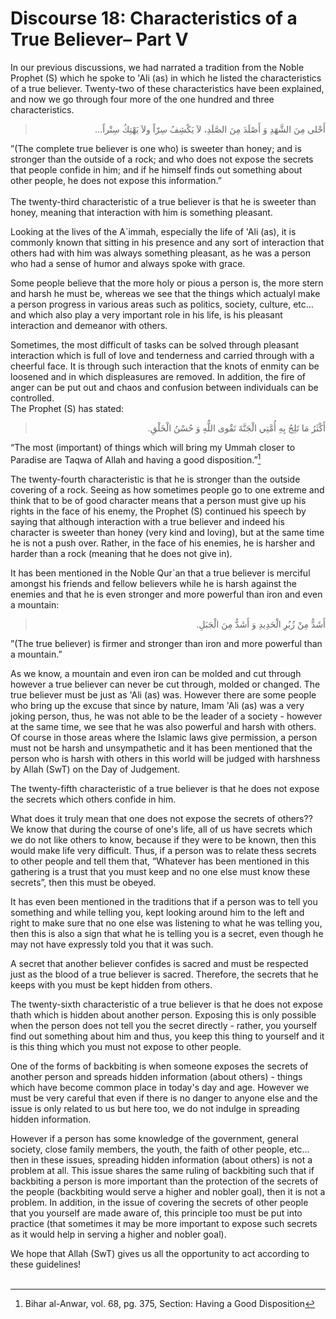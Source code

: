 Discourse 18: Characteristics of a True Believer– Part V
========================================================

In our previous discussions, we had narrated a tradition from the Noble
Prophet (S) which he spoke to 'Ali (as) in which he listed the
characteristics of a true believer. Twenty-two of these characteristics
have been explained, and now we go through four more of the one hundred
and three characteristics.

<blockquote dir="rtl">
  <p>
أَحْلى مِنَ الشَّهَدِ وَ أَصْلَدَ مِنَ الصَّلَدِ، لاَ يَكْشِفُ سِرّاً
ولاَ يَهْتِكُ سِتْراً…
  </p>
</blockquote>

”(The complete true believer is one who) is sweeter than honey; and is
stronger than the outside of a rock; and who does not expose the secrets
that people confide in him; and if he himself finds out something about
other people, he does not expose this information.”  
    
 The twenty-third characteristic of a true believer is that he is
sweeter than honey, meaning that interaction with him is something
pleasant.

Looking at the lives of the A\`immah, especially the life of 'Ali (as),
it is commonly known that sitting in his presence and any sort of
interaction that others had with him was always something pleasant, as
he was a person who had a sense of humor and always spoke with grace.

Some people believe that the more holy or pious a person is, the more
stern and harsh he must be, whereas we see that the things which
actualyl make a person progress in various areas such as politics,
society, culture, etc… and which also play a very important role in his
life, is his pleasant interaction and demeanor with others.

Sometimes, the most difficult of tasks can be solved through pleasant
interaction which is full of love and tenderness and carried through
with a cheerful face. It is through such interaction that the knots of
enmity can be loosened and in which displeasures are removed. In
addition, the fire of anger can be put out and chaos and confusion
between individuals can be controlled.  
 The Prophet (S) has stated:       

<blockquote dir="rtl">
  <p>
أَكْثَرُ مَا تَلِجُ بِهِ أُمَّتِي الْجَنَّةَ تَقْوى اللٌّهِ وَ حُسْنُ
الْخَلْقِ.
  </p>
</blockquote>

“The most (important) of things which will bring my Ummah closer to
Paradise are Taqwa of Allah and having a good disposition.”[^1]

The twenty-fourth characteristic is that he is stronger than the outside
covering of a rock. Seeing as how sometimes people go to one extreme and
think that to be of good character means that a person must give up his
rights in the face of his enemy, the Prophet (S) continued his speech by
saying that although interaction with a true believer and indeed his
character is sweeter than honey (very kind and loving), but at the same
time he is not a push over. Rather, in the face of his enemies, he is
harsher and harder than a rock (meaning that he does not give in).

It has been mentioned in the Noble Qur\`an that a true believer is
merciful amongst his friends and fellow believers while he is harsh
against the enemies and that he is even stronger and more powerful than
iron and even a mountain:

<blockquote dir="rtl">
  <p>
أَشَدُّ مِنْ زُبُرِ الْحَدِيدِ وَ أَشَدُّ مِنَ الْجَبَلِ.
  </p>
</blockquote>

”(The true believer) is firmer and stronger than iron and more powerful
than a mountain.”

As we know, a mountain and even iron can be molded and cut through
however a true believer can never be cut through, molded or changed. The
true believer must be just as 'Ali (as) was. However there are some
people who bring up the excuse that since by nature, Imam 'Ali (as) was
a very joking person, thus, he was not able to be the leader of a
society - however at the same time, we see that he was also powerful and
harsh with others. Of course in those areas where the Islamic laws give
permission, a person must not be harsh and unsympathetic and it has been
mentioned that the person who is harsh with others in this world will be
judged with harshness by Allah (SwT) on the Day of Judgement.

The twenty-fifth characteristic of a true believer is that he does not
expose the secrets which others confide in him.

What does it truly mean that one does not expose the secrets of
others??  We know that during the course of one's life, all of us have
secrets which we do not like others to know, because if they were to be
known, then this would make life very difficult. Thus, if a person was
to relate thess secrets to other people and tell them that, “Whatever
has been mentioned in this gathering is a trust that you must keep and
no one else must know these secrets”, then this must be obeyed.

It has even been mentioned in the traditions that if a person was to
tell you something and while telling you, kept looking around him to the
left and right to make sure that no one else was listening to what he
was telling you, then this is also a sign that what he is telling you is
a secret, even though he may not have expressly told you that it was
such.

A secret that another believer confides is sacred and must be respected
just as the blood of a true believer is sacred. Therefore, the secrets
that he keeps with you must be kept hidden from others.

The twenty-sixth characteristic of a true believer is that he does not
expose thath which is hidden about another person. Exposing this is only
possible when the person does not tell you the secret directly - rather,
you yourself find out something about him and thus, you keep this thing
to yourself and it is this thing which you must not expose to other
people.

One of the forms of backbiting is when someone exposes the secrets of
another person and spreads hidden information (about others) - things
which have become common place in today's day and age. However we must
be very careful that even if there is no danger to anyone else and the
issue is only related to us but here too, we do not indulge in spreading
hidden information.

However if a person has some knowledge of the government, general
society, close family members, the youth, the faith of other people,
etc… then in these issues, spreading hidden information (about others)
is not a problem at all. This issue shares the same ruling of backbiting
such that if backbiting a person is more important than the protection
of the secrets of the people (backbiting would serve a higher and nobler
goal), then it is not a problem. In addition, in the issue of covering
the secrets of other people that you yourself are made aware of, this
principle too must be put into practice (that sometimes it may be more
important to expose such secrets as it would help in serving a higher
and nobler goal).

We hope that Allah (SwT) gives us all the opportunity to act according
to these guidelines!  
  

[^1]: Bihar al-Anwar, vol. 68, pg. 375, Section: Having a Good
Disposition


